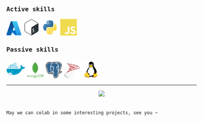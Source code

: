 ### <tt>Active skills</tt>

<section>
  <div>
     <img src="https://github.com/devicons/devicon/blob/master/icons/azure/azure-original.svg" title="Azure" **alt="Azure icon" width="40" height="40"/>
      <img src="https://github.com/devicons/devicon/blob/master/icons/bash/bash-original.svg" title="Bash Scripting" **alt="Bash icon" width="45" height="45"/>
        <img src="https://github.com/devicons/devicon/blob/master/icons/python/python-original.svg" title="Python oriented to Data Science" **alt="Python programming language" width="45" height="45x"/>
      <img src="https://github.com/devicons/devicon/blob/master/icons/javascript/javascript-plain.svg" **alt="JavaScript" title="Web Development language" width="45" height="45"/>
  
  </div>
</section>

### <tt>Passive skills</tt>

<section>
  <div>
     <img src="https://github.com/devicons/devicon/blob/master/icons/docker/docker-plain.svg" title="Docker" **alt="Docker icon" width="50" height="50"/>
        <img src="https://github.com/devicons/devicon/blob/master/icons/mongodb/mongodb-plain-wordmark.svg" title="Mongo DB" **alt="Mongo DB, non relational DB" width="45" height="45x"/>
      <img src="https://github.com/devicons/devicon/blob/master/icons/postgresql/postgresql-original.svg" title="PostgreSQL" **alt="Relational database" width="45" height="45x"/>
            <img src="https://github.com/devicons/devicon/blob/master/icons/microsoftsqlserver/microsoftsqlserver-original.svg" title="SQL SERVER" **alt="SQL-SERVER" width="45" height="45x"/>
    <img src="https://github.com/devicons/devicon/blob/master/icons/linux/linux-original.svg" title="GNU Linux" **alt="Linux OS" width="45" height="45x"/>

  </div>
</section>

---

<!--<a href="http://www.github.com/StanDoge"><img src="https://activity-graph.herokuapp.com/graph?username=StanDoge&bg_color=1c1917&color=ffffff&line=0891b2&point=ffffff&area_color=1c1917&area=true&hide_border=true&custom_title=GitHub%20Commits%20Graph" alt="GitHub Commits Graph" /></a>-->

<div>
  <div id="badge" align="center">
<!--     <img src="https://i.imgur.com/VOq3qUI.gif" width="300"/>  -->
    <img src="https://i.imgur.com/V4a4ehh.jpg" />
    <!-- <img src="https://i.imgur.com/Zzmm8bm.gif" alt="Japanese dog gif" width="300">-->
  </div>
  <br>
<!--   <div id="badges" align="center">
    <a  href="https://www.linkedin.com/in/stanley-melgar-774662231/" target="_blank">
    <img src="https://img.shields.io/badge/LinkedIn-blue?style=for-the-badge&logo=linkedin&logoColor=white" alt="LinkedIn Badge"/>
    </a>
  </div> -->
</div>  

<!-- <div align="center">
  <img height="50%" width="auto" src ="https://github-readme-stats.vercel.app/api?username=standoge&show_icons=true&count_private=true&theme=tokyonight&hide_border=true&hide=issues,contribs&bg_color=00000000">
  <img height="50%" width="auto" src ="https://github-readme-stats.vercel.app/api/top-langs/?username=standoge&layout=compact&hide_border=true&theme=tokyonight&bg_color=00000000&langs_count=6&hide=jupyter%20notebook,tex,css,php&exclude_repo=Pacman-AI">
  <img src ="https://github-readme-streak-stats.herokuapp.com?user=standoge&theme=darcula&hide_border=true&background=FFFFFF00">
  <br>
  <br>
</div> -->

<footer>
  <div id="finalMessage">
  
  ```
  May we can colab in some interesting projects, see you ~ 
  ```
 
  </div>
</footer>
